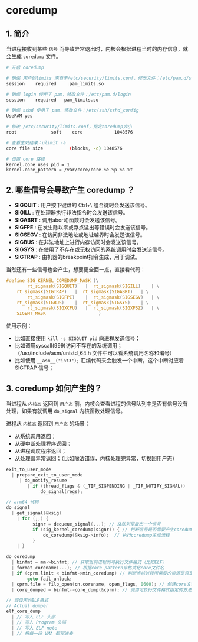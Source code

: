 # coredump

## 1. 简介

当进程接收到某些 `信号` 而导致异常退出时，内核会根据进程当时的内存信息，就会生成 `coredump` 文件。

```bash
# 开启 coredump

# 确保 用户的limits 来自于/etc/security/limits.conf，修改文件：/etc/pam.d/sshd
session    required     pam_limits.so

# 确保 login 使用了 pam，修改文件：/etc/pam.d/login
session    required   pam_limits.so

# 确保 sshd 使用了 pam，修改文件：/etc/ssh/sshd_config
UsePAM yes

# 修改 /etc/security/limits.conf，指定coredump大小
root             soft    core            1048576

# 查看生效结果：ulimit -a
core file size          (blocks, -c) 1048576

# 设置 core 路径
kernel.core_uses_pid = 1
kernel.core_pattern = /var/core/core-%e-%p-%s-%t
```

## 2. 哪些信号会导致产生 coredump ？

- **SIGQUIT** : 用户按下键盘的 Ctrl+\ 组合键时会发送该信号。
- **SIGILL** : 在处理器执行非法指令时会发送该信号。
- **SIGABRT** : 调用abort()函数时会发送该信号。
- **SIGFPE** : 在发生除以零或浮点溢出等错误时会发送该信号。
- **SIGSEGV** : 在访问非法地址或地址越界时会发送该信号。
- **SIGBUS** : 在非法地址上进行内存访问时会发送该信号。
- **SIGSYS** : 在使用了不存在或无权访问的系统调用时会发送该信号。
- **SIGTRAP** : 由机器的breakpoint指令生成，用于调试。

当然还有一些信号也会产生，想要更全面一点，直接看代码：
```c
#define SIG_KERNEL_COREDUMP_MASK (\
        rt_sigmask(SIGQUIT)   |  rt_sigmask(SIGILL)    | \
	rt_sigmask(SIGTRAP)   |  rt_sigmask(SIGABRT)   | \
        rt_sigmask(SIGFPE)    |  rt_sigmask(SIGSEGV)   | \
	rt_sigmask(SIGBUS)    |  rt_sigmask(SIGSYS)    | \
        rt_sigmask(SIGXCPU)   |  rt_sigmask(SIGXFSZ)   | \
	SIGEMT_MASK				       )
```

使用示例：

- 比如直接使用 `kill -s SIGQUIT pid` 向进程发送信号；
- 比如调用syscall(999)访问不存在的系统调用；（/usr/include/asm/unistd_64.h 文件中可以看系统调用名称和编号）
- 比如使用 `__asm__("int3");` 汇编代码来会触发一个中断，这个中断对应着 SIGTRAP 信号；

## 3. coredump 如何产生的？

当进程从 `内核态` 返回到 `用户态` 前，内核会查看进程的信号队列中是否有信号没有处理，如果有就调用 `do_signal` 内核函数处理信号。

进程从 `内核态` 返回到 `用户态` 的场景：

- 从系统调用返回；
- 从硬中断处理程序返回；
- 从进程调度程序返回；
- 从处理器异常返回；（比如除法错误，内核处理完异常，切换回用户态）

```c
exit_to_user_mode
  | prepare_exit_to_user_mode
     | do_notify_resume
        | if (thread_flags & (_TIF_SIGPENDING | _TIF_NOTIFY_SIGNAL))
             do_signal(regs);

// arm64 代码
do_signal
  | get_signal(&ksig) 
    | for (;;) {
          signr = dequeue_signal(...); // 从队列里取出一个信号
          if (sig_kernel_coredump(signr)) { // 判断信号是否需要产生coredump
              do_coredump(&ksig->info);  // 执行coredump生成流程
          }
    | }

do_coredump
  | binfmt = mm->binfmt; // 获取当前进程的可执行文件格式（比如ELF）
  | format_corename(...); // 根据core_pattern来格式化core文件名
  | if (cprm.limit < binfmt->min_coredump) // 判断当前进程所需要的资源是否足够
        goto fail_unlock;
  | cprm.file = filp_open(cn.corename, open_flags, 0600); // 创建core文件
  | core_dumped = binfmt->core_dump(&cprm); // 调用可执行文件格式指定的方法，把进程内存信息写入core文件

// 假设用的ELF格式
// Actual dumper
elf_core_dump
  | // 写入 ELF 头部
  | // 写入 Program 头部
  | // 写入 ELF note
  | // 把每一段 VMA 都写进去
```
